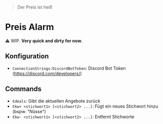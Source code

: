 > Der Preis ist heiß

# Preis Alarm

⚠ WIP. **Very quick and dirty for now**.

## Konfiguration
- `ConnectionStrings:DiscordBotToken`: Discord Bot Token (https://discord.com/developers/)

## Commands
- `€deals`: Gibt die aktuellen Angebote zurück
- `€kw+ <stichwort1> [<stichwort2> ...]`: Fügt ein neues Stichwort hinzu (bspw. "Nüsse")
- `€kw- <stichwort1> [<stichwort2> ...]`: Entfernt Stichworte
